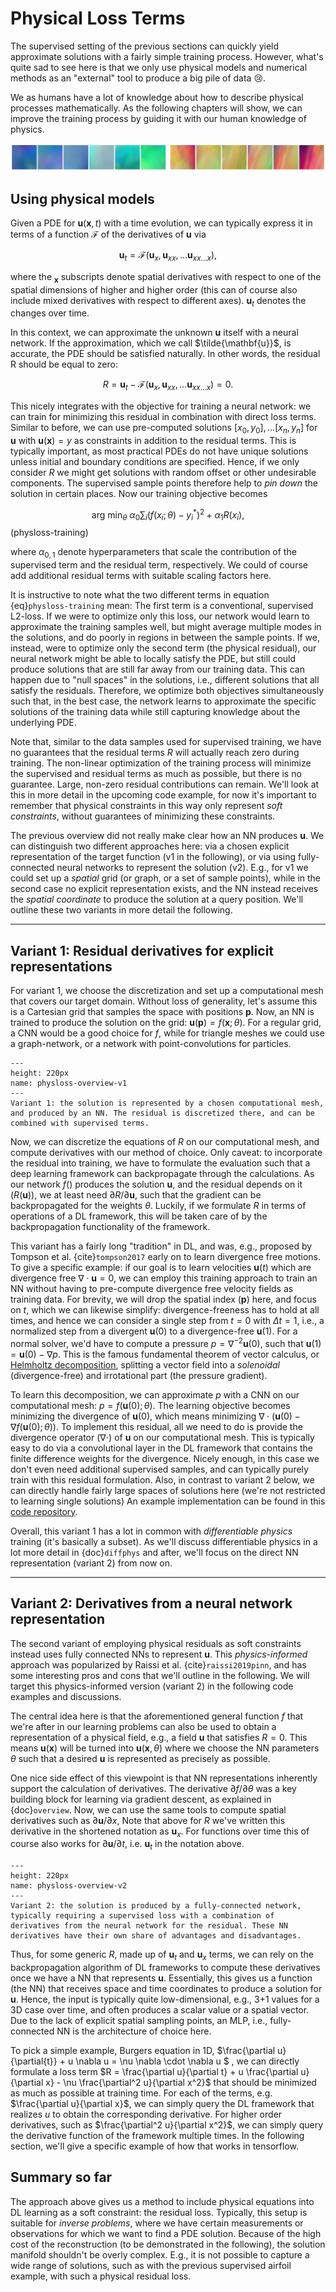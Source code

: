 Physical Loss Terms
=======================

The supervised setting of the previous sections can quickly 
yield approximate solutions with a fairly simple training process. However, what's
quite sad to see here is that we only use physical models and numerical methods 
as an "external" tool to produce a big pile of data 😢.

We as humans have a lot of knowledge about how to describe physical processes
mathematically. As the following chapters will show, we can improve the
training process by guiding it with our human knowledge of physics.

![Divider](resources/divider6.jpg)


## Using physical models

Given a PDE for $\mathbf{u}(\mathbf{x},t)$ with a time evolution, 
we can typically express it in terms of a function $\mathcal F$ of the derivatives 
of $\mathbf{u}$ via  

$$
  \mathbf{u}_t = \mathcal F ( \mathbf{u}_{x}, \mathbf{u}_{xx}, ... \mathbf{u}_{xx...x} ) ,
$$

where the $_{\mathbf{x}}$ subscripts denote spatial derivatives with respect to one of the spatial dimensions
of higher and higher order (this can of course also include mixed derivatives with respect to different axes). $\mathbf{u}_t$ denotes the changes over time.

In this context, we can approximate the unknown $\mathbf{u}$ itself with a neural network. If the approximation, which we call $\tilde{\mathbf{u}}$, is accurate, the PDE should be satisfied naturally. In other words, the residual R should be equal to zero:

$$
  R = \mathbf{u}_t - \mathcal F ( \mathbf{u}_{x}, \mathbf{u}_{xx}, ... \mathbf{u}_{xx...x} ) = 0 .
$$

This nicely integrates with the objective for training a neural network: we can train for 
minimizing this residual in combination with direct loss terms.
Similar to before, we can use pre-computed solutions 
$[x_0,y_0], ...[x_n,y_n]$ for $\mathbf{u}$ with $\mathbf{u}(\mathbf{x})=y$ as constraints
in addition to the residual terms. 
This is typically important, as most practical PDEs do not have unique solutions
unless initial and boundary conditions are specified. Hence, if we only consider $R$ we might
get solutions with random offset or other undesirable components. The supervised sample points
therefore help to _pin down_ the solution in certain places.
Now our training objective becomes

$$
\text{arg min}_{\theta} \ \alpha_0 \sum_i \big( f(x_i ; \theta)-y^*_i \big)^2 + \alpha_1 R(x_i) ,
$$ (physloss-training)

where $\alpha_{0,1}$ denote hyperparameters that scale the contribution of the supervised term and 
the residual term, respectively. We could of course add additional residual terms with suitable scaling factors here.

It is instructive to note what the two different terms in equation {eq}`physloss-training` mean: The first term is a conventional, supervised L2-loss. If we were to optimize only this loss, our network would learn to approximate the training samples well, but might average multiple modes in the solutions, and do poorly in regions in between the sample points. 
If we, instead, were to optimize only the second term (the physical residual), our neural network might be able to locally satisfy the PDE, but still could produce solutions that are still far away from our training data. This can happen due to "null spaces" in the solutions, i.e., different solutions that all satisfy the residuals.
Therefore, we optimize both objectives simultaneously such that, in the best case, the network learns to approximate the specific solutions of the training data while still capturing knowledge about the underlying PDE.

Note that, similar to the data samples used for supervised training, we have no guarantees that the
residual terms $R$ will actually reach zero during training. The non-linear optimization of the training process
will minimize the supervised and residual terms as much as possible, but there is no guarantee. Large, non-zero residual 
contributions can remain. We'll look at this in more detail in the upcoming code example, for now it's important 
to remember that physical constraints in this way only represent _soft constraints_, without guarantees
of minimizing these constraints.

The previous overview did not really make clear how an NN produces $\mathbf{u}$.
We can distinguish two different approaches here:
via a chosen explicit representation of the target function (v1 in the following), or via using fully-connected neural networks to represent the solution (v2). 
E.g., for v1 we could set up a _spatial_ grid (or graph, or a set of sample points), while in the second case no explicit representation exists, and the NN instead receives the _spatial coordinate_ to produce the solution at a query position.
We'll outline these two variants in more detail the following.

---

## Variant 1: Residual derivatives for explicit representations

For variant 1, we choose the discretization and set up a computational mesh that covers our target domain. Without loss of generality, let's assume this is a Cartesian grid that samples the space with positions $\mathbf{p}$. Now, an NN is trained to produce the solution on the grid: $\mathbf{u}(\mathbf{p}) = f(\mathbf{x} ; \theta)$. For a regular grid, a CNN would be a good choice for $f$, while for triangle meshes we could use a graph-network, or a network with point-convolutions for particles.

```{figure} resources/physloss-overview-v1.jpg
---
height: 220px
name: physloss-overview-v1
---
Variant 1: the solution is represented by a chosen computational mesh, and produced by an NN. The residual is discretized there, and can be combined with supervised terms.
```

Now, we can discretize the equations of
$R$ on our computational mesh, and compute derivatives with our method of choice. Only caveat: to incorporate the residual 
into training, we have to formulate the evaluation such that a deep learning framework can backpropagate through the
calculations. As our network $f()$ produces the solution $\mathbf{u}$, and the residual depends on it ($R(\mathbf{u})$), we at least need $\partial R / \partial \mathbf u$, such that the gradient can be backpropagated for the weights $\theta$. Luckily, if we formulate $R$ in terms of operations of a DL framework, this will be taken care of by the backpropagation functionality of the framework.

This variant has a fairly long "tradition" in DL, and was, e.g., proposed by Tompson et al. {cite}`tompson2017` early on to learn 
divergence free motions. To give a specific example: if our goal is to learn velocities $\mathbf u(t)$ which are divergence free $\nabla \cdot \mathbf u=0$, we can employ this training approach to train an NN without having to pre-compute divergence free velocity fields as training data. For brevity, we will drop the spatial index ($\mathbf p$) here, and focus on $t$, which we can likewise simplify: divergence-freeness has to hold at all times, and hence we can consider a single step from $t=0$ with $\Delta t=1$, i.e., a normalized step from a divergent $\mathbf u(0)$ to a divergence-free $\mathbf u(1)$. For a normal solver, we'd have to compute a pressure 
$p=\nabla^{-2} \mathbf{u}(0)$, such that $\mathbf{u}(1) = \mathbf{u}(0) - \nabla p$. This is the famous fundamental 
theorem of vector calculus, or
[Helmholtz decomposition](https://en.wikipedia.org/wiki/Helmholtz_decomposition), splitting a vector field into a _solenoidal_ (divergence-free) and irrotational part (the pressure gradient). 

To learn this decomposition, we can approximate $p$ with a CNN on our computational mesh: $p = f(\mathbf{u}(0) ; \theta)$. The learning objective becomes minimizing the divergence of $\mathbf u(0)$, which means minimizing
$\nabla \cdot \big( \mathbf{u}(0) - \nabla f(\mathbf{u}(0);\theta) \big)$. 
To implement this residual, all we need to do is provide the divergence operator $(\nabla \cdot)$ of $\mathbf u$ on our computational mesh. This is typically easy to do via 
a convolutional layer in the DL framework that contains the finite difference weights for the divergence.
Nicely enough, in this case we don't even need additional supervised samples, and can typically purely train with this residual formulation. Also, in contrast to variant 2 below, we can directly handle fairly large spaces of solutions here (we're not restricted to learning single solutions)
An example implementation can be found in this [code repository](https://github.com/tum-pbs/CG-Solver-in-the-Loop).

Overall, this variant 1 has a lot in common with _differentiable physics_ training (it's basically a subset). As we'll discuss differentiable physics in a lot more detail
in {doc}`diffphys` and after, we'll focus on the direct NN representation (variant 2) from now on. 

---

## Variant 2: Derivatives from a neural network representation

The second variant of employing physical residuals as soft constraints 
instead uses fully connected NNs to represent $\mathbf{u}$. This _physics-informed_ approach was popularized by Raissi et al. {cite}`raissi2019pinn`, and has some interesting pros and cons that we'll outline in the following. We will target  this  physics-informed version (variant 2) in the following code examples and discussions.


The central idea here is that the aforementioned general function $f$ that we're after in our learning problems
can also be used to obtain a representation of a physical field, e.g., a field $\mathbf{u}$ that satisfies $R=0$. This means $\mathbf{u}(\mathbf{x})$ will 
be turned into $\mathbf{u}(\mathbf{x}, \theta)$ where we choose the NN parameters $\theta$ such that a desired $\mathbf{u}$ is 
represented as precisely as possible.

One nice side effect of this viewpoint is that NN representations inherently support the calculation of derivatives. 
The derivative $\partial f / \partial \theta$ was a key building block for learning via gradient descent, as explained 
in {doc}`overview`. Now, we can use the same tools to compute spatial derivatives such as $\partial \mathbf{u} / \partial x$,
Note that above for $R$ we've written this derivative in the shortened notation as $\mathbf{u}_{x}$.
For functions over time this of course also works for $\partial \mathbf{u} / \partial t$, i.e. $\mathbf{u}_{t}$ in the notation above.

```{figure} resources/physloss-overview-v2.jpg
---
height: 220px
name: physloss-overview-v2
---
Variant 2: the solution is produced by a fully-connected network, typically requiring a supervised loss with a combination of derivatives from the neural network for the residual. These NN derivatives have their own share of advantages and disadvantages.
```

Thus, for some generic $R$, made up of $\mathbf{u}_t$ and $\mathbf{u}_{x}$ terms, we can rely on the backpropagation algorithm
of DL frameworks to compute these derivatives once we have a NN that represents $\mathbf{u}$. Essentially, this gives us a 
function (the NN) that receives space and time coordinates to produce a solution for $\mathbf{u}$. Hence, the input is typically
quite low-dimensional, e.g., 3+1 values for a 3D case over time, and often produces a scalar value or a spatial vector.
Due to the lack of explicit spatial sampling points, an MLP, i.e., fully-connected NN is the architecture of choice here.

To pick a simple example, Burgers equation in 1D,
$\frac{\partial u}{\partial{t}} + u \nabla u = \nu \nabla \cdot \nabla u $ , we can directly
formulate a loss term $R = \frac{\partial u}{\partial t} + u \frac{\partial u}{\partial x} - \nu \frac{\partial^2 u}{\partial x^2}$ that should be minimized as much as possible at training time. For each of the terms, e.g. $\frac{\partial u}{\partial x}$,
we can simply query the DL framework that realizes $u$ to obtain the corresponding derivative. 
For higher order derivatives, such as $\frac{\partial^2 u}{\partial x^2}$, we can simply query the derivative function of the framework multiple times. In the following section, we'll give a specific example of how that works in tensorflow.


## Summary so far

The approach above gives us a method to include physical equations into DL learning as a soft constraint: the residual loss.
Typically, this setup is suitable for _inverse problems_, where we have certain measurements or observations
for which we want to find a PDE solution. Because of the high cost of the reconstruction (to be 
demonstrated in the following), the solution manifold shouldn't be overly complex. E.g., it is not possible 
to capture a wide range of solutions, such as with the previous supervised airfoil example, with such a physical residual loss.
